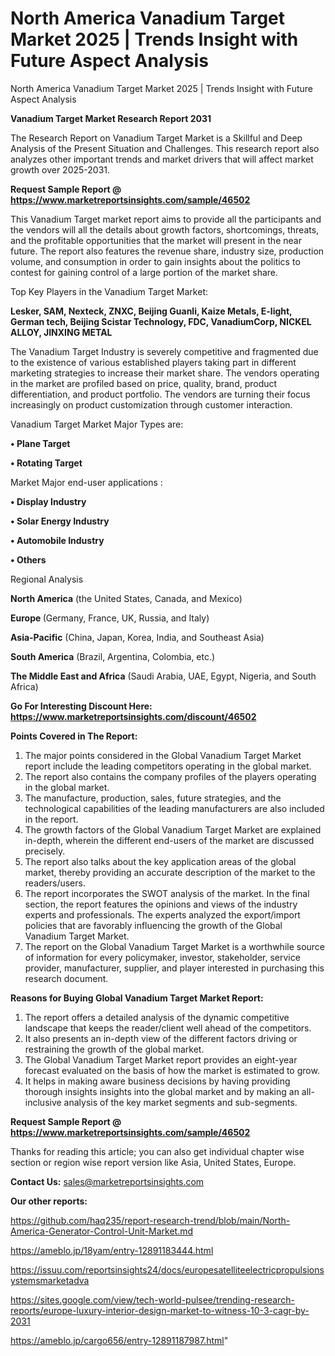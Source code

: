# North America Vanadium Target Market 2025 | Trends Insight with Future Aspect Analysis
North America Vanadium Target Market 2025 | Trends Insight with Future Aspect Analysis

<strong>Vanadium Target Market Research Report 2031</strong>

The Research Report on Vanadium Target Market is a Skillful and Deep Analysis of the Present Situation and Challenges. This research report also analyzes other important trends and market drivers that will affect market growth over 2025-2031.

<strong>Request Sample Report @ <a href=https://www.marketreportsinsights.com/sample/46502>https://www.marketreportsinsights.com/sample/46502</a></strong>

This Vanadium Target market report aims to provide all the participants and the vendors will all the details about growth factors, shortcomings, threats, and the profitable opportunities that the market will present in the near future. The report also features the revenue share, industry size, production volume, and consumption in order to gain insights about the politics to contest for gaining control of a large portion of the market share.

Top Key Players in the Vanadium Target Market:

<strong>Lesker, SAM, Nexteck, ZNXC, Beijing Guanli, Kaize Metals, E-light, German tech, Beijing Scistar Technology, FDC, VanadiumCorp, NICKEL ALLOY, JINXING METAL</strong>

The Vanadium Target Industry is severely competitive and fragmented due to the existence of various established players taking part in different marketing strategies to increase their market share. The vendors operating in the market are profiled based on price, quality, brand, product differentiation, and product portfolio. The vendors are turning their focus increasingly on product customization through customer interaction.

Vanadium Target Market Major Types are:

<strong>•  Plane Target

•  Rotating Target</strong>

Market Major end-user applications :

<strong>•  Display Industry

•  Solar Energy Industry

•  Automobile Industry

•  Others</strong>

Regional Analysis

</u><strong><b>North America</b></strong> (the United States, Canada, and Mexico)

<strong><b>Europe </b></strong>(Germany, France, UK, Russia, and Italy)

<strong><b>Asia-Pacific</b></strong> (China, Japan, Korea, India, and Southeast Asia)

<strong><b>South America</b></strong> (Brazil, Argentina, Colombia, etc.)

<strong><b>The Middle East and Africa</b></strong> (Saudi Arabia, UAE, Egypt, Nigeria, and South Africa)

<strong>Go For Interesting Discount Here: <a href=https://www.marketreportsinsights.com/discount/46502>https://www.marketreportsinsights.com/discount/46502</a></strong>

<strong>Points Covered in The Report:</strong>
<ol>
  <li>The major points considered in the Global Vanadium Target Market report include the leading competitors operating in the global market.</li>
  <li>The report also contains the company profiles of the players operating in the global market.</li>
  <li>The manufacture, production, sales, future strategies, and the technological capabilities of the leading manufacturers are also included in the report.</li>
  <li>The growth factors of the Global Vanadium Target Market are explained in-depth, wherein the different end-users of the market are discussed precisely.</li>
  <li>The report also talks about the key application areas of the global market, thereby providing an accurate description of the market to the readers/users.</li>
  <li>The report incorporates the SWOT analysis of the market. In the final section, the report features the opinions and views of the industry experts and professionals. The experts analyzed the export/import policies that are favorably influencing the growth of the Global Vanadium Target Market.</li>
  <li>The report on the Global Vanadium Target Market is a worthwhile source of information for every policymaker, investor, stakeholder, service provider, manufacturer, supplier, and player interested in purchasing this research document.</li>
</ol>
<strong>Reasons for Buying Global Vanadium Target Market Report:</strong>

<ol>
  <li>The report offers a detailed analysis of the dynamic competitive landscape that keeps the reader/client well ahead of the competitors.</li>
  <li>It also presents an in-depth view of the different factors driving or restraining the growth of the global market.</li>
  <li>The Global Vanadium Target Market report provides an eight-year forecast evaluated on the basis of how the market is estimated to grow.</li>
  <li>It helps in making aware business decisions by having providing thorough insights insights into the global market and by making an all-inclusive analysis of the key market segments and sub-segments.</li>
</ol>
<strong>Request Sample Report @ <a href=https://www.marketreportsinsights.com/sample/46502>https://www.marketreportsinsights.com/sample/46502</a></strong>


Thanks for reading this article; you can also get individual chapter wise section or region wise report version like Asia, United States, Europe.

<strong>Contact Us:</strong>
sales@marketreportsinsights.com

<strong>Our other reports:</strong>

<a href=https://github.com/haq235/report-research-trend/blob/main/North-America-Generator-Control-Unit-Market.md>https://github.com/haq235/report-research-trend/blob/main/North-America-Generator-Control-Unit-Market.md</a>

<a href=https://ameblo.jp/18yam/entry-12891183444.html>https://ameblo.jp/18yam/entry-12891183444.html</a>

<a href=https://issuu.com/reportsinsights24/docs/europesatelliteelectricpropulsionsystemsmarketadva>https://issuu.com/reportsinsights24/docs/europesatelliteelectricpropulsionsystemsmarketadva</a>

<a href=https://sites.google.com/view/tech-world-pulsee/trending-research-reports/europe-luxury-interior-design-market-to-witness-10-3-cagr-by-2031>https://sites.google.com/view/tech-world-pulsee/trending-research-reports/europe-luxury-interior-design-market-to-witness-10-3-cagr-by-2031</a>

<a href=https://ameblo.jp/cargo656/entry-12891187987.html>https://ameblo.jp/cargo656/entry-12891187987.html</a>"
